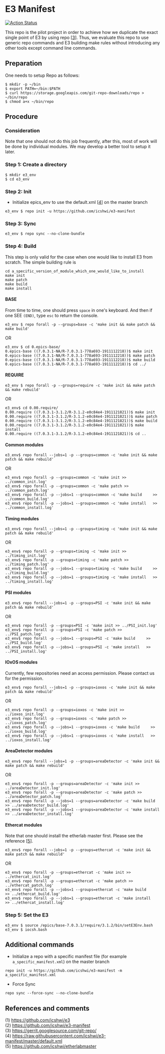 E3 Manifest
===
[![Action Status](https://github.com/icshwi/e3-manifest/workflows/E3%20Building/badge.svg)](https://github.com/icshwi/e3-manifest/actions?workflow=E3+Building)

This repo is the pilot project in order to achieve how we duplicate the exact single point of E3 by using repo [[3]].  Thus, we evaluate this repo to use generic repo commands and E3 building make rules without introducing any other tools except command line commands. 



## Preparation

One needs to setup Repo as follows:

```
$ mkdir -p ~/bin
$ export PATH=~/bin:$PATH
$ curl https://storage.googleapis.com/git-repo-downloads/repo > ~/bin/repo
$ chmod a+x ~/bin/repo
```


## Procedure

### Consideration

Note that one should not do this job frequently, after this, most of work will be done by individual modules. We may develop a better tool to setup it later.

### Step 1:  Create a directory
```
$ mkdir e3_env
$ cd e3_env
```

### Step 2: Init


* Initialize epics_env to use the default.xml [[4]] on the master branch

```
e3_env $ repo init -u https://github.com/icshwi/e3-manifest
```

### Step 3: Sync

```
e3_env $ repo sync --no-clone-bundle
```


### Step 4: Build

This step is only valid for the case when one would like to install E3 from scratch. The simple building rule is
```
cd a_specific_version_of_module_which_one_would_like_to_install
make init
make patch
make build
make install
```

#### BASE
From time to time, one should press `space` in one's keyboard. And then if one SEE `(END)`, type `esc` to return the console. 
```
e3_env $ repo forall -p --groups=base -c 'make init && make patch && make build'
```
OR
```
e3_env $ cd 0.epics-base/
0.epics-base ((7.0.3.1-NA/R-7.0.3.1-778a693-1911112218))$ make init
0.epics-base ((7.0.3.1-NA/R-7.0.3.1-778a693-1911112218))$ make patch
0.epics-base ((7.0.3.1-NA/R-7.0.3.1-778a693-1911112218))$ make build
0.epics-base ((7.0.3.1-NA/R-7.0.3.1-778a693-1911112218))$ cd ../
```

#### REQUIRE
```
e3_env $ repo forall -p --groups=require -c 'make init && make patch && make rebuild'
```
OR
```
e3_env$ cd 0.00.require/
0.00.require ((7.0.3.1-3.1.2/R-3.1.2-e0c84e4-1911121821))$ make init
0.00.require ((7.0.3.1-3.1.2/R-3.1.2-e0c84e4-1911121821))$ make patch
0.00.require ((7.0.3.1-3.1.2/R-3.1.2-e0c84e4-1911121821))$ make build
0.00.require ((7.0.3.1-3.1.2/R-3.1.2-e0c84e4-1911121821))$ make install
0.00.require ((7.0.3.1-3.1.2/R-3.1.2-e0c84e4-1911121821))$ cd ..
```
#### Common modules

```
e3_env$ repo forall --jobs=1 -p --groups=common -c 'make init && make patch && make rebuild'
```
OR
```
e3_env$ repo forall -p --groups=common -c 'make init >> ../common_init.log'
e3_env$ repo forall -p --groups=common -c 'make patch >> ../common_patch.log'
e3_env$ repo forall -p --jobs=1 --groups=common -c 'make build     >> ../common_build.log'
e3_env$ repo forall -p --jobs=1 --groups=common -c 'make install   >> ../common_install.log'
```

#### Timing modules
```
e3_env$ repo forall --jobs=1 -p --groups=timing -c 'make init && make patch && make rebuild'
```
OR
```
e3_env$ repo forall -p --groups=timing -c 'make init >> ../timing_init.log'
e3_env$ repo forall -p --groups=timing -c 'make patch >> ../timing_patch.log'
e3_env$ repo forall -p --jobs=1 --groups=timing -c 'make build     >> ../timing_build.log'
e3_env$ repo forall -p --jobs=1 --groups=timing -c 'make install   >> ../timing_install.log'
```

#### PSI modules
```
e3_env$ repo forall --jobs=1 -p --groups=PSI -c 'make init && make patch && make rebuild'
```
OR
```
e3_env$ repo forall -p --groups=PSI -c 'make init >> ../PSI_init.log'
e3_env$ repo forall -p --groups=PSI -c 'make patch >> ../PSI_patch.log'
e3_env$ repo forall -p --jobs=1 --groups=PSI -c 'make build     >> ../PSI_build.log'
e3_env$ repo forall -p --jobs=1 --groups=PSI -c 'make install   >> ../PSI_install.log'
```

#### IOxOS modules
Currently, few repositories need an access permission. Please contact us for the permission.
```
e3_env$ repo forall --jobs=1 -p --groups=ioxos -c 'make init && make patch && make rebuild'
```
OR

```
e3_env$ repo forall -p --groups=ioxos -c 'make init >> ../ioxos_init.log'
e3_env$ repo forall -p --groups=ioxos -c 'make patch >> ../ioxos_patch.log'
e3_env$ repo forall -p --jobs=1 --groups=ioxos -c 'make build     >> ../ioxos_build.log'
e3_env$ repo forall -p --jobs=1 --groups=ioxos -c 'make install   >> ../ioxos_install.log'
```

#### AreaDetector modules
```
e3_env$ repo forall --jobs=1 -p --groups=areaDetector -c 'make init && make patch && make rebuild'
```
OR
```
e3_env$ repo forall -p --groups=areaDetector -c 'make init >> ../areaDetector_init.log'
e3_env$ repo forall -p --groups=areaDetector -c 'make patch >> ../areaDetector_patch.log'
e3_env$ repo forall -p --jobs=1 --groups=areaDetector -c 'make build     >> ../areaDetector_build.log'
e3_env$ repo forall -p --jobs=1 --groups=areaDetector -c 'make install   >> ../areaDetector_install.log'
```

#### Ethercat modules
Note that one should install the etherlab master first. Please see the reference [[5]].
```
e3_env$ repo forall --jobs=1 -p --groups=ethercat -c 'make init && make patch && make rebuild'
```
OR
```
e3_env$ repo forall -p --groups=ethercat -c 'make init >> ../ethercat_init.log'
e3_env$ repo forall -p --groups=ethercat -c 'make patch >> ../ethercat_patch.log'
e3_env$ repo forall -p --jobs=1 --groups=ethercat -c 'make build     >> ../ethercat_build.log'
e3_env$ repo forall -p --jobs=1 --groups=ethercat -c 'make install   >> ../ethercat_install.log'
```



### Step 5: Set the E3
```
e3_env $ source /epics/base-7.0.3.1/require/3.1.2/bin/setE3Env.bash
e3_env $ iocsh.bash
```



## Additional commands

* Initialize a repo with a specific manifest file (for example `a_specific_manifest.xml`) on the master branch
```
repo init -u https://github.com/icshwi/e3-manifest -m a_specific_manifest.xml
```

* Force Sync
```
repo sync --force-sync --no-clone-bundle
```

## References and comments


(1) https://github.com/icshwi/e3                  
(2) https://github.com/icshwi/e3-manifest                     
(3) https://gerrit.googlesource.com/git-repo/                      
(4) https://raw.githubusercontent.com/icshwi/e3-manifest/master/default.xml                      
(5) https://github.com/icshwi/etherlabmaster                            



[1]: https://github.com/icshwi/e3                  
[2]: https://github.com/icshwi/e3-manifest                     
[3]: https://gerrit.googlesource.com/git-repo/                      
[4]: https://raw.githubusercontent.com/icshwi/e3-manifest/master/default.xml                      
[5]: https://github.com/icshwi/etherlabmaster                            

